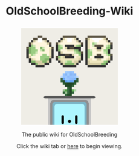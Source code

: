 # <p align="center">OldSchoolBreeding-Wiki</p>
<p align="center"><img src="OldSchoolBreeding.png" /></p>
<p align="center">The public wiki for OldSchoolBreeding</p>
<p align="center">Click the wiki tab or <a href="https://github.com/Neovitalism/OldSchoolBreeding-Wiki/wiki">here</a> to begin viewing.</p>
